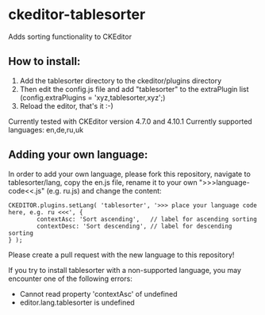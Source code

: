 # ckeditor-tablesorter

Adds sorting functionality to CKEditor

## How to install: 
1. Add the tablesorter directory to the ckeditor/plugins directory
2. Then edit the config.js file and add "tablesorter" to the extraPlugin list (config.extraPlugins = 'xyz,tablesorter,xyz';)
3. Reload the editor, that's it :-)

Currently tested with CKEditor version 4.7.0 and 4.10.1
Currently supported languages: en,de,ru,uk

## Adding your own language:
In order to add your own language, please fork this repository, navigate to tablesorter/lang, copy the en.js file, rename it to your own ">>>language-code<<.js" (e.g. ru.js) and change the content:

```
CKEDITOR.plugins.setLang( 'tablesorter', '>>> place your language code here, e.g. ru <<<', {        
        contextAsc: 'Sort ascending',   // label for ascending sorting
        contextDesc: 'Sort descending', // label for descending sorting
} );
```
Please create a pull request with the new language to this repository!

If you try to install tablesorter with a non-supported language, you may encounter one of the following errors:
 - Cannot read property 'contextAsc' of undefined
 - editor.lang.tablesorter is undefined
